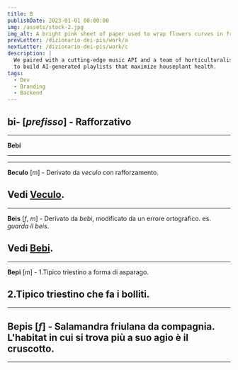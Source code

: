 ```yaml
---
title: B
publishDate: 2023-01-01 00:00:00
img: /assets/stock-2.jpg
img_alt: A bright pink sheet of paper used to wrap flowers curves in front of rich blue background
prevLetter: /dizionario-dei-pis/work/a
nextLetter: /dizionario-dei-pis/work/c
description: |
  We paired with a cutting-edge music API and a team of horticulturalists
  to build AI-generated playlists that maximize houseplant health.
tags:
  - Dev
  - Branding
  - Backend
---
```

**bi-**
[*prefisso*] - Rafforzativo
---
---
**Bebi**

---
---
**Beculo** [*m*] - Derivato da *veculo* con rafforzamento.

Vedi <a href="/dizionario-dei-pis/work/v#veculo" class="text-slate-500">Veculo</a>.
---
---
**Beis** [*f*, *m*] - Derivato da *bebi*, modificato da un errore ortografico. es. *guarda il beis*.

Vedi <a href="#bebi" class="text-slate-500">Bebi</a>.
---
---
**Bepi** [*m*] - 1.Tipico triestino a forma di asparago. 

2.Tipico triestino che fa i bolliti.
---
---
**Bepis** [*f*] - Salamandra friulana da compagnia. L'habitat in cui si trova più a suo agio è il cruscotto.
---
---
